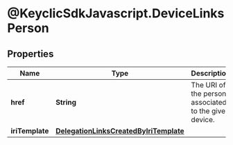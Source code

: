 # @KeyclicSdkJavascript.DeviceLinksPerson

## Properties
Name | Type | Description | Notes
------------ | ------------- | ------------- | -------------
**href** | **String** | The URI of the person associated to the given device. | [optional] 
**iriTemplate** | [**DelegationLinksCreatedByIriTemplate**](DelegationLinksCreatedByIriTemplate.md) |  | [optional] 


